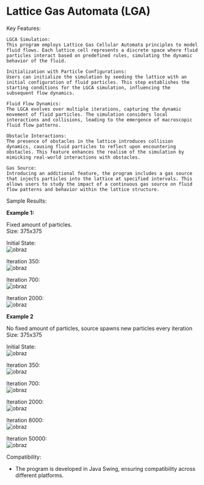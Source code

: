 # Lattice Gas Automata (LGA)
Key Features:

    LGCA Simulation:
    This program employs Lattice Gas Cellular Automata principles to model fluid flows. Each lattice cell represents a discrete space where fluid particles interact based on predefined rules, simulating the dynamic behavior of the fluid.

    Initialization with Particle Configurations:
    Users can initialize the simulation by seeding the lattice with an initial configuration of fluid particles. This step establishes the starting conditions for the LGCA simulation, influencing the subsequent flow dynamics.

    Fluid Flow Dynamics:
    The LGCA evolves over multiple iterations, capturing the dynamic movement of fluid particles. The simulation considers local interactions and collisions, leading to the emergence of macroscopic fluid flow patterns.

    Obstacle Interactions:
    The presence of obstacles in the lattice introduces collision dynamics, causing fluid particles to reflect upon encountering obstacles. This feature enhances the realism of the simulation by mimicking real-world interactions with obstacles.

    Gas Source:
    Introducing an additional feature, the program includes a gas source that injects particles into the lattice at specified intervals. This allows users to study the impact of a continuous gas source on fluid flow patterns and behavior within the lattice structure.


Sample Results:

**Example 1:**

Fixed amount of particles.<br>
Size: 375x375

Initial State:<br>
![obraz](https://github.com/DominikSabat/Lattice-Gas-Automata/assets/60387429/8c4bb5f0-a747-4745-a18d-79fb06629321)

Iteration 350:<br>
![obraz](https://github.com/DominikSabat/Lattice-Gas-Automata/assets/60387429/18b352c1-512a-43b3-bf54-56eb2d2f076a)

Iteration 700:<br>
![obraz](https://github.com/DominikSabat/Lattice-Gas-Automata/assets/60387429/2154c319-0c63-48fc-9294-fc9e095ddce8)

Iteration 2000:<br>
![obraz](https://github.com/DominikSabat/Lattice-Gas-Automata/assets/60387429/0d376e6a-1a41-407a-8a89-b1a1e5c019be)

**Example 2**

No fixed amount of particles, source spawns new particles every iteration<br>
Size: 375x375

Initial State:<br>
![obraz](https://github.com/DominikSabat/Lattice-Gas-Automata/assets/60387429/109f0fb9-a4e1-4283-8d79-b4c1e2cc29d5)

Iteration 350:<br>
![obraz](https://github.com/DominikSabat/Lattice-Gas-Automata/assets/60387429/51050058-7e54-4670-9a87-368afdc3aa6b)

Iteration 700:<br>
![obraz](https://github.com/DominikSabat/Lattice-Gas-Automata/assets/60387429/0e841edf-62d7-4d63-9c2b-957703bcf7c3)

Iteration 2000:<br>
![obraz](https://github.com/DominikSabat/Lattice-Gas-Automata/assets/60387429/e4458e62-7423-430d-af00-40f5df5523cf)

Iteration 8000:<br>
![obraz](https://github.com/DominikSabat/Lattice-Gas-Automata/assets/60387429/a6713964-edbd-4e2b-a52c-a45b2a2c9b46)

Iteration 50000:<br>
![obraz](https://github.com/DominikSabat/Lattice-Gas-Automata/assets/60387429/52c86571-e725-4d2e-b496-30fcc67d6aca)

Compatibility:
- The program is developed in Java Swing, ensuring compatibility across different platforms.
